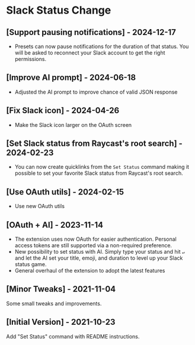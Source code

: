 # Slack Status Change

## [Support pausing notifications] - 2024-12-17

- Presets can now pause notifications for the duration of that status. You will be asked to reconnect your Slack account to get the right permissions.

## [Improve AI prompt] - 2024-06-18

- Adjusted the AI prompt to improve chance of valid JSON response

## [Fix Slack icon] - 2024-04-26

- Make the Slack icon larger on the OAuth screen

## [Set Slack status from Raycast's root search] - 2024-02-23

- You can now create quicklinks from the `Set Status` command making it possible to set your favorite Slack status from
  Raycast's root search.

## [Use OAuth utils] - 2024-02-15

- Use new OAuth utils

## [OAuth + AI] - 2023-11-14

- The extension uses now OAuth for easier authentication. Personal access tokens are still supported via a non-required
  preference.
- New possibility to set status with AI. Simply type your status and hit `↵` and let the AI set your title, emoji, and
  duration to level up your Slack status game.
- General overhaul of the extension to adopt the latest features

## [Minor Tweaks] - 2021-11-04

Some small tweaks and improvements.

## [Initial Version] - 2021-10-23

Add "Set Status" command with README instructions.
